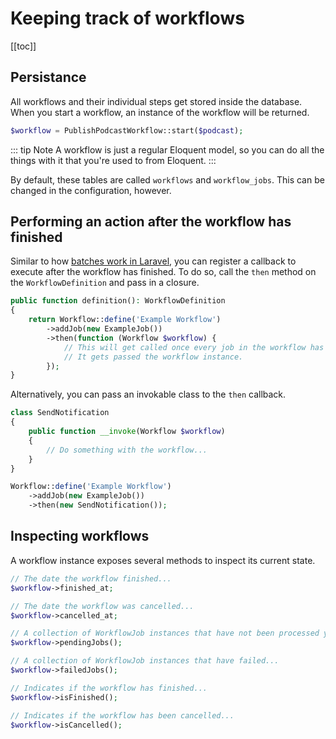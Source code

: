 # Keeping track of workflows

[[toc]]

## Persistance

All workflows and their individual steps get stored inside the database. When you start a workflow, an instance of the workflow will be returned.

```php
$workflow = PublishPodcastWorkflow::start($podcast);
```

::: tip Note
A workflow is just a regular Eloquent model, so you can do all the things with it that you're used to from Eloquent.
:::

By default, these tables are called `workflows` and `workflow_jobs`. This can be changed in the configuration, however.

## Performing an action after the workflow has finished

Similar to how [batches work in Laravel](https://laravel.com/docs/8.x/queues#dispatching-batches), you can register a callback to execute after the workflow has finished. To do so, call the `then` method on the `WorkflowDefinition` and pass in a closure.

```php
public function definition(): WorkflowDefinition
{
    return Workflow::define('Example Workflow')
        ->addJob(new ExampleJob())
        ->then(function (Workflow $workflow) {
            // This will get called once every job in the workflow has finished.
            // It gets passed the workflow instance.
        });
}
```

Alternatively, you can pass an invokable class to the `then` callback.

```php
class SendNotification
{
    public function __invoke(Workflow $workflow)
    {
        // Do something with the workflow...
    }
}

Workflow::define('Example Workflow')
    ->addJob(new ExampleJob())
    ->then(new SendNotification());

```

## Inspecting workflows

A workflow instance exposes several methods to inspect its current state.

```php
// The date the workflow finished...
$workflow->finished_at;

// The date the workflow was cancelled...
$workflow->cancelled_at;

// A collection of WorkflowJob instances that have not been processed yet...
$workflow->pendingJobs();

// A collection of WorkflowJob instances that have failed...
$workflow->failedJobs();

// Indicates if the workflow has finished...
$workflow->isFinished();

// Indicates if the workflow has been cancelled...
$workflow->isCancelled();
```
